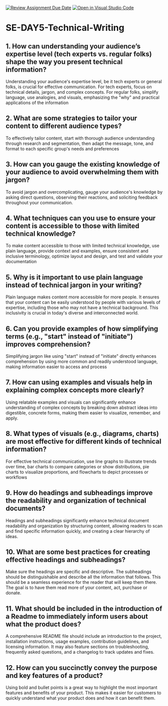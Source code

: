 [![Review Assignment Due Date](https://classroom.github.com/assets/deadline-readme-button-22041afd0340ce965d47ae6ef1cefeee28c7c493a6346c4f15d667ab976d596c.svg)](https://classroom.github.com/a/zsAR-pyY)
[![Open in Visual Studio Code](https://classroom.github.com/assets/open-in-vscode-2e0aaae1b6195c2367325f4f02e2d04e9abb55f0b24a779b69b11b9e10269abc.svg)](https://classroom.github.com/online_ide?assignment_repo_id=18667016&assignment_repo_type=AssignmentRepo)
# SE-DAY5-Technical-Writing
## 1. How can understanding your audience’s expertise level (tech experts vs. regular folks) shape the way you present technical information?
Understanding your audience's expertise level, be it tech experts or general folks, is crucial for effective communication. For tech experts, focus on technical details, jargon, and complex concepts. For regular folks, simplify language, use analogies, and visuals, emphasizing the "why" and practical applications of the information
## 2. What are some strategies to tailor your content to different audience types?
To effectively tailor content, start with thorough audience understanding through research and segmentation, then adapt the message, tone, and format to each specific group's needs and preferences
## 3. How can you gauge the existing knowledge of your audience to avoid overwhelming them with jargon?
To avoid jargon and overcomplicating, gauge your audience's knowledge by asking direct questions, observing their reactions, and soliciting feedback throughout your communication.
## 4. What techniques can you use to ensure your content is accessible to those with limited technical knowledge?
To make content accessible to those with limited technical knowledge, use plain language, provide context and examples, ensure consistent and inclusive terminology, optimize layout and design, and test and validate your documentation
## 5. Why is it important to use plain language instead of technical jargon in your writing?
Plain language makes content more accessible for more people. It ensures that your content can be easily understood by people with various levels of expertise, including those who may not have a technical background. This inclusivity is crucial in today's diverse and interconnected world.
## 6. Can you provide examples of how simplifying terms (e.g., "start" instead of "initiate") improves comprehension?
Simplifying jargon like using "start" instead of "initiate" directly enhances comprehension by using more common and readily understood language, making information easier to access and process
## 7. How can using examples and visuals help in explaining complex concepts more clearly?
Using relatable examples and visuals can significantly enhance understanding of complex concepts by breaking down abstract ideas into digestible, concrete forms, making them easier to visualize, remember, and apply.
## 8. What types of visuals (e.g., diagrams, charts) are most effective for different kinds of technical information?
For effective technical communication, use line graphs to illustrate trends over time, bar charts to compare categories or show distributions, pie charts to visualize proportions, and flowcharts to depict processes or workflows
## 9. How do headings and subheadings improve the readability and organization of technical documents?
Headings and subheadings significantly enhance technical document readability and organization by structuring content, allowing readers to scan and find specific information quickly, and creating a clear hierarchy of ideas. 

## 10. What are some best practices for creating effective headings and subheadings?
Make sure the headings are specific and descriptive. The subheadings should be distinguishable and describe all the information that follows. This should be a seamless experience for the reader that will keep them there. The goal is to have them read more of your content, act, purchase or donate.
## 11. What should be included in the introduction of a Readme to immediately inform users about what the product does?
A comprehensive README file should include an introduction to the project, installation instructions, usage examples, contribution guidelines, and licensing information. It may also feature sections on troubleshooting, frequently asked questions, and a changelog to track updates and fixes.
## 12. How can you succinctly convey the purpose and key features of a product?
Using bold and bullet points is a great way to highlight the most important features and benefits of your product. This makes it easier for customers to quickly understand what your product does and how it can benefit them.
